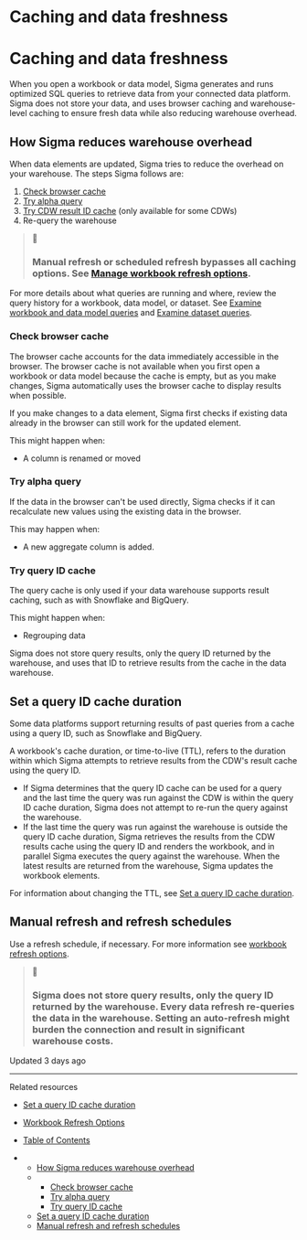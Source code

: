 # Caching and data freshness

# Caching and data freshness

When you open a workbook or data model, Sigma generates and runs optimized SQL queries to retrieve data from your connected data platform. Sigma does not store your data, and uses browser caching and warehouse-level caching to ensure fresh data while also reducing warehouse overhead.

## How Sigma reduces warehouse overhead

When data elements are updated, Sigma tries to reduce the overhead on your warehouse. The steps Sigma follows are:

1. [Check browser cache](#check-browser-cache)
2. [Try alpha query](#try-alpha-query)
3. [Try CDW result ID cache](#try-query-id-cache) (only available for some CDWs)
4. Re-query the warehouse

> 🚩
>
> ### Manual refresh or scheduled refresh bypasses all caching options. See [Manage workbook refresh options](/docs/workbook-refresh-options).

For more details about what queries are running and where, review the query history for a workbook, data model, or dataset. See [Examine workbook and data model queries](/docs/examine-workbook-queries) and [Examine dataset queries](/docs/examine-dataset-queries).

### Check browser cache

The browser cache accounts for the data immediately accessible in the browser. The browser cache is not available when you first open a workbook or data model because the cache is empty, but as you make changes, Sigma automatically uses the browser cache to display results when possible.

If you make changes to a data element, Sigma first checks if existing data already in the browser can still work for the updated element.

This might happen when:

* A column is renamed or moved

### Try alpha query

If the data in the browser can't be used directly, Sigma checks if it can recalculate new values using the existing data in the browser.

This may happen when:

* A new aggregate column is added.

### Try query ID cache

The query cache is only used if your data warehouse supports result caching, such as with Snowflake and BigQuery.

This might happen when:

* Regrouping data

Sigma does not store query results, only the query ID returned by the warehouse, and uses that ID to retrieve results from the cache in the data warehouse.

## Set a query ID cache duration

Some data platforms support returning results of past queries from a cache using a query ID, such as Snowflake and BigQuery.

A workbook's cache duration, or time-to-live (TTL), refers to the duration within which Sigma attempts to retrieve results from the CDW's result cache using the query ID.

* If Sigma determines that the query ID cache can be used for a query and the last time the query was run against the CDW is within the query ID cache duration, Sigma does not attempt to re-run the query against the warehouse.
* If the last time the query was run against the warehouse is outside the query ID cache duration, Sigma retrieves the results from the CDW results cache using the query ID and renders the workbook, and in parallel Sigma executes the query against the warehouse. When the latest results are returned from the warehouse, Sigma updates the workbook elements.

For information about changing the TTL, see [Set a query ID cache duration](/docs/set-a-query-id-cache-duration).

## Manual refresh and refresh schedules

Use a refresh schedule, if necessary. For more information see [workbook refresh options](/docs/workbook-refresh-options).

> 🚩
>
> ### Sigma does not store query results, only the query ID returned by the warehouse. **Every data refresh re-queries the data in the warehouse.** Setting an auto-refresh might burden the connection and result in significant warehouse costs.

Updated 3 days ago

---

Related resources

* [Set a query ID cache duration](/docs/set-a-query-id-cache-duration)
* [Workbook Refresh Options](/docs/workbook-refresh-options)

* [Table of Contents](#)
* + [How Sigma reduces warehouse overhead](#how-sigma-reduces-warehouse-overhead)
  + - [Check browser cache](#check-browser-cache)
    - [Try alpha query](#try-alpha-query)
    - [Try query ID cache](#try-query-id-cache)
  + [Set a query ID cache duration](#set-a-query-id-cache-duration)
  + [Manual refresh and refresh schedules](#manual-refresh-and-refresh-schedules)